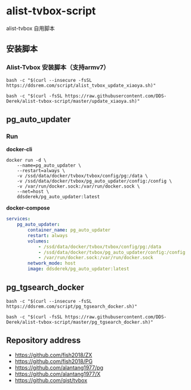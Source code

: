 # alist-tvbox-script

alist-tvbox 自用脚本

## 安装脚本

### Alist-Tvbox 安装脚本（支持armv7）

```shell
bash -c "$(curl --insecure -fsSL https://ddsrem.com/script/alist_tvbox_update_xiaoya.sh)"
```

```shell
bash -c "$(curl -fsSL https://raw.githubusercontent.com/DDS-Derek/alist-tvbox-script/master/update_xiaoya.sh)"
```

## pg_auto_updater

### Run

**docker-cli**

```shell
docker run -d \
	--name=pg_auto_updater \
	--restart=always \
	-v /ssd/data/docker/tvbox/tvbox/config/pg:/data \
	-v /ssd/data/docker/tvbox/pg_auto_updater/config:/config \
	-v /var/run/docker.sock:/var/run/docker.sock \
	--net=host \
	ddsderek/pg_auto_updater:latest
```

**docker-compose**

```yaml
services:
    pg_auto_updater:
        container_name: pg_auto_updater
        restart: always
        volumes:
            - /ssd/data/docker/tvbox/tvbox/config/pg:/data
            - /ssd/data/docker/tvbox/pg_auto_updater/config:/config
            - /var/run/docker.sock:/var/run/docker.sock
        network_mode: host
        image: ddsderek/pg_auto_updater:latest
```

## pg_tgsearch_docker

```shell
bash -c "$(curl --insecure -fsSL https://ddsrem.com/script/pg_tgsearch_docker.sh)"
```

```shell
bash -c "$(curl -fsSL https://raw.githubusercontent.com/DDS-Derek/alist-tvbox-script/master/pg_tgsearch_docker.sh)"
```

## Repository address

- https://github.com/fish2018/ZX
- https://github.com/fish2018/PG
- https://github.com/alantang1977/pg
- https://github.com/alantang1977/X
- https://github.com/qist/tvbox
